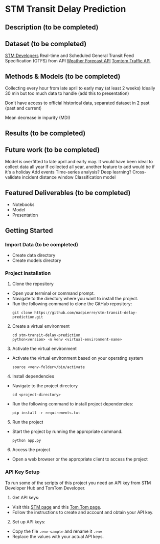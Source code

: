 # STM Transit Delay Prediction

## Description (to be completed)

## Dataset (to be completed)

[STM Developers](https://www.stm.info/en/about/developers)
Real-time and Scheduled General Transit Feed Specification (GTFS) from API
[Weather Forecast API](https://open-meteo.com/en/docs)
[Tomtom Traffic API](https://developer.tomtom.com/)

## Methods & Models (to be completed)

Collecting every hour from late april to early may (at least 2 weeks)
Ideally 30 min but too much data to handle (add this to presentation)

Don't have access to official historical data, separated dataset in 2 past (past and current)

Mean decrease in inpurity (MDI)

## Results (to be completed)

## Future work (to be completed)

Model is overfitted to late april and early may. It would have been ideal to collect data all year
If collected all year, another feature to add would be if it's a holiday
Add events
Time-series analysis?
Deep learning?
Cross-validate incident distance window
Classification model

## Featured Deliverables (to be completed)

- Notebooks
- Model
- Presentation

## Getting Started

### Import Data (to be completed)

- Create data directory
- Create models directory

### Project Installation

1. Clone the repository

- Open your terminal or command prompt.
- Navigate to the directory where you want to install the project.
- Run the following command to clone the GitHub repository:
  ```
  git clone https://github.com/nadpierre/stm-transit-delay-prediction.git
  ```

2. Create a virtual environment
   ```
   cd stm-transit-delay-prediction
   python<version> -m venv <virtual-environment-name>
   ```
3. Activate the virtual environment

- Activate the virtual environment based on your operating system
  ```
  source <venv-folder>/bin/activate
  ```

4. Install dependencies

- Navigate to the project directory
  ```
  cd <project-directory>
  ```
- Run the following command to install project dependencies:
  ```
  pip install -r requirements.txt
  ```

5. Run the project

- Start the project by running the appropriate command.
  ```
  python app.py
  ```

6. Access the project

- Open a web browser or the appropriate client to access the project

### API Key Setup

To run some of the scripts of this project you need an API key from STM Developer Hub and TomTom Developer.

1. Get API keys:

- Visit this [STM page](https://www.stm.info/en/about/developers/faq-new-api-hub) and this [Tom Tom page](https://developer.tomtom.com/knowledgebase/platform/articles/how-to-get-an-tomtom-api-key/).
- Follow the instructions to create and account and obtain your API key.

2. Set up API keys:

- Copy the file `.env-sample` and rename it `.env`
- Replace the values with your actual API keys.

